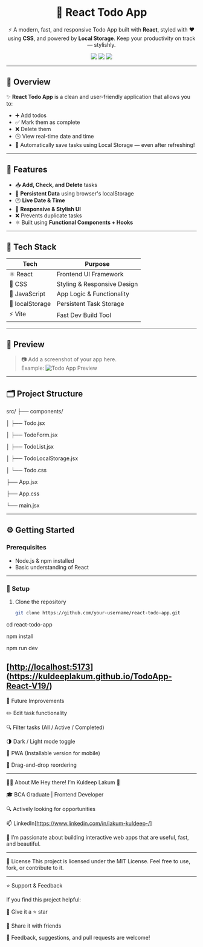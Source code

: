 <h1 align="center">📝 React Todo App</h1>

<p align="center">
  ⚡ A modern, fast, and responsive Todo App built with <strong>React</strong>, styled with ❤️ using <strong>CSS</strong>, and powered by <strong>Local Storage</strong>.  
  Keep your productivity on track — stylishly.
</p>

<p align="center">
  <img src="https://img.shields.io/badge/React-Fast%20&%20Reliable-blue?style=for-the-badge&logo=react" />
 <img src="https://img.shields.io/badge/Mobile--Friendly-green?style=for-the-badge" />
  <img src="https://img.shields.io/badge/Open%20Source-%E2%9C%94-lightgrey?style=for-the-badge" />
</p>

---

## 🌟 Overview

✨ **React Todo App** is a clean and user-friendly application that allows you to:
- ➕ Add todos
- ✅ Mark them as complete
- ❌ Delete them
- 🕒 View real-time date and time
- 💾 Automatically save tasks using Local Storage — even after refreshing!

---

## 🎯 Features

- 📥 **Add, Check, and Delete** tasks
- 💾 **Persistent Data** using browser's localStorage
- 🕐 **Live Date & Time**
- 🌈 **Responsive & Stylish UI**
- ❌ Prevents duplicate tasks
- ⚛️ Built using **Functional Components + Hooks**

---

## 🧰 Tech Stack

| Tech        | Purpose                        |
|-------------|--------------------------------|
| ⚛️ React     | Frontend UI Framework          |
| 🎨 CSS       | Styling & Responsive Design    |
| 🧠 JavaScript | App Logic & Functionality      |
| 💾 localStorage | Persistent Task Storage     |
| ⚡ Vite       | Fast Dev Build Tool            |

---

## 📸 Preview

> 📷 Add a screenshot of your app here.  
> Example:
> ![Todo App Preview](https://github.com/user-attachments/assets/7abe6e6d-524e-42a9-9890-c273caf35472)

---

## 🗂️ Project Structure

src/
├── components/

│ ├── Todo.jsx

│ ├── TodoForm.jsx

│ ├── TodoList.jsx

│ ├── TodoLocalStorage.jsx

│ └── Todo.css

├── App.jsx

├── App.css

└── main.jsx


---

## ⚙️ Getting Started

### Prerequisites


- Node.js & npm installed
- Basic understanding of React

---

### 🔧 Setup


1. Clone the repository  
   ```bash
   git clone https://github.com/your-username/react-todo-app.git
cd react-todo-app

npm install

npm run dev

[[http://localhost:5173](http://localhost:5173/TodoApp-React-V19)](https://kuldeeplakum.github.io/TodoApp-React-V19/)
---



🚀 Future Improvements

✏️ Edit task functionality

🔍 Filter tasks (All / Active / Completed)

🌗 Dark / Light mode toggle

📱 PWA (Installable version for mobile)

🧲 Drag-and-drop reordering

---

🙋‍♂️ About Me
Hey there! I’m Kuldeep Lakum 👋

🎓 BCA Graduate | Frontend Developer

🔍 Actively looking for opportunities

📫 LinkedIn[https://www.linkedin.com/in/lakum-kuldeep-/]

💬 I’m passionate about building interactive web apps that are useful, fast, and beautiful.

---

📄 License
This project is licensed under the MIT License.
Feel free to use, fork, or contribute to it.

---

⭐ Support & Feedback

If you find this project helpful:

💖 Give it a ⭐ star

🔁 Share it with friends

💬 Feedback, suggestions, and pull requests are welcome!













